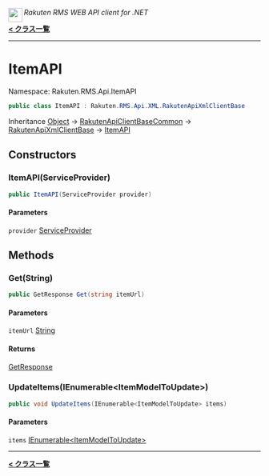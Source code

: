 <img align="left" style="height: 2em;" src="https://webservice.rakuten.co.jp/favicon.ico"><em>Rakuten RMS WEB API client for .NET</em>

[**< クラス一覧**](./)
- - -

# ItemAPI

Namespace: Rakuten.RMS.Api.ItemAPI

```csharp
public class ItemAPI : Rakuten.RMS.Api.XML.RakutenApiXmlClientBase
```

Inheritance [Object](https://docs.microsoft.com/en-us/dotnet/api/system.object) → [RakutenApiClientBaseCommon](./rakuten.rms.api.rest.rakutenapiclientbasecommon) → [RakutenApiXmlClientBase](./rakuten.rms.api.xml.rakutenapixmlclientbase) → [ItemAPI](./rakuten.rms.api.itemapi.itemapi)

## Constructors

### <a id="constructors-.ctor"/>**ItemAPI(ServiceProvider)**

```csharp
public ItemAPI(ServiceProvider provider)
```

#### Parameters

`provider` [ServiceProvider](./rakuten.rms.api.serviceprovider)<br>

## Methods

### <a id="methods-get"/>**Get(String)**

```csharp
public GetResponse Get(string itemUrl)
```

#### Parameters

`itemUrl` [String](https://docs.microsoft.com/en-us/dotnet/api/system.string)<br>

#### Returns

[GetResponse](./rakuten.rms.api.itemapi.itemapi.getresponse)

### <a id="methods-updateitems"/>**UpdateItems(IEnumerable&lt;ItemModelToUpdate&gt;)**

```csharp
public void UpdateItems(IEnumerable<ItemModelToUpdate> items)
```

#### Parameters

`items` [IEnumerable&lt;ItemModelToUpdate&gt;](https://docs.microsoft.com/en-us/dotnet/api/system.collections.generic.ienumerable-1)<br>


- - -
[**< クラス一覧**](./)
